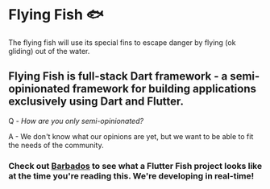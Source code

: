 # Flying Fish 🐟

The flying fish will use its special fins to escape danger by flying (ok gliding) out of the water.

## Flying Fish is full-stack Dart framework - a semi-opinionated framework for building applications exclusively using Dart and Flutter. 

Q - _How are you only semi-opinionated?_

A - We don't know what our opinions are yet, but we want to be able to fit the needs of the community.

### Check out [Barbados](https://github.com/flutter-fish/barbados) to see what a Flutter Fish project looks like at the time you're reading this. We're developing in real-time!
